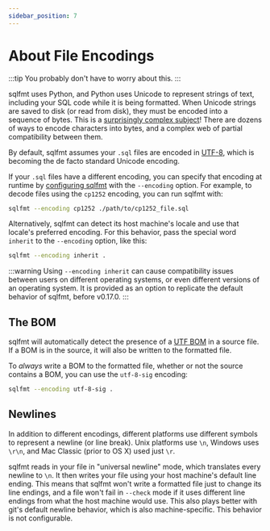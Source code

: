 ```yaml
---
sidebar_position: 7
---
```


# About File Encodings

:::tip
You probably don't have to worry about this.
:::

sqlfmt uses Python, and Python uses Unicode to represent strings of text, including your SQL code while it is being formatted. When Unicode strings are saved to disk (or read from disk), they must be encoded into a sequence of bytes. This is a 
[surprisingly complex subject](https://docs.python.org/3/howto/unicode.html)!
There are dozens of ways to encode characters into bytes, and a complex web of
partial compatibility between them.

By default, sqlfmt assumes your `.sql` files are encoded in 
[UTF-8](https://en.wikipedia.org/wiki/UTF-8), which is becoming
the de facto standard Unicode encoding.

If your `.sql` files have a different encoding, you can specify that encoding at
runtime by [configuring sqlfmt](configuring-sqlfmt) with the `--encoding` option.
For example, to decode files using the `cp1252` encoding, you can run sqlfmt with:

```bash
sqlfmt --encoding cp1252 ./path/to/cp1252_file.sql
```

Alternatively, sqlfmt can detect its host machine's locale and use that locale's preferred encoding. For this behavior, pass the special word `inherit` to the `--encoding` option, like this:

```bash
sqlfmt --encoding inherit .
```

:::warning
Using `--encoding inherit` can cause compatibility issues between users on
different operating systems, or even different versions of an operating system.
It is provided as an option to replicate the default behavior of sqlfmt, before v0.17.0.
:::

## The BOM
sqlfmt will automatically detect the presence of a
[UTF BOM](https://en.wikipedia.org/wiki/Byte_order_mark) in a source file. If a BOM
is in the source, it will also be written to the formatted file.

To *always* write a BOM to the formatted file, whether or not the source contains
a BOM, you can use the `utf-8-sig` encoding:

```bash
sqlfmt --encoding utf-8-sig .
```

## Newlines
In addition to different encodings, different platforms use different symbols
to represent a newline (or line break). Unix platforms use `\n`, Windows uses
`\r\n`, and Mac Classic (prior to OS X) used just `\r`.

sqlfmt reads in your file in "universal newline" mode, which translates every
newline to `\n`. It then writes your file using your host machine's default
line ending. This means that sqlfmt won't write a formatted file just to change its
line endings, and a file won't fail in `--check` mode if it uses different
line endings from what the host machine would use. This also plays better with
git's default newline behavior, which is also machine-specific. This behavior
is not configurable.
